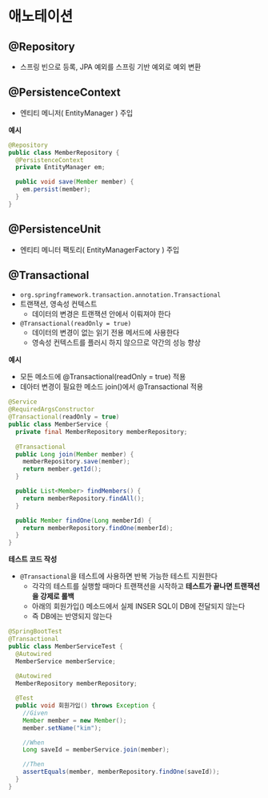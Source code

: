 # 애노테이션

## @Repository

* 스프링 빈으로 등록, JPA 예외를 스프링 기반 예외로 예외 변환



## @PersistenceContext

* 엔티티 메니저( EntityManager ) 주입

**예시**

```java
@Repository
public class MemberRepository {
  @PersistenceContext
  private EntityManager em;

  public void save(Member member) {
    em.persist(member);
  }
}
```



## @PersistenceUnit

* 엔티티 메니터 팩토리( EntityManagerFactory ) 주입



## @Transactional

* `org.springframework.transaction.annotation.Transactional`
* 트랜잭션, 영속성 컨텍스트
  * 데이터의 변경은 트랜잭션 안에서 이뤄져야 한다
* `@Transactional(readOnly = true)`
  * 데이터의 변경이 없는 읽기 전용 메서드에 사용한다
  * 영속성 컨텍스트를 플러시 하지 않으므로 약간의 성능 향상



**예시**

* 모든 메소드에 @Transactional(readOnly = true) 적용
* 데아터 변경이 필요한 메소드 join()에서 @Transactional 적용

```java
@Service
@RequiredArgsConstructor
@Transactional(readOnly = true)
public class MemberService {
  private final MemberRepository memberRepository;
  
  @Transactional
  public Long join(Member member) {
    memberRepository.save(member);
    return member.getId();
  }

  public List<Member> findMembers() {
    return memberRepository.findAll();
  }

  public Member findOne(Long memberId) {
    return memberRepository.findOne(memberId);
  }
}
```



**테스트 코드 작성**

* `@Transactional`을 테스트에 사용하면 반복 가능한 테스트 지원한다
  * 각각의 테스트를 실행할 때마다 트랜잭션을 시작하고 **테스트가 끝나면 트랜잭션을 강제로 롤백**
  * 아래의 회원가입() 메소드에서 실제 INSER SQL이 DB에 전달되지 않는다
  * 즉 DB에는 반영되지 않는다

```java
@SpringBootTest
@Transactional
public class MemberServiceTest {
  @Autowired
  MemberService memberService;
  
  @Autowired
  MemberRepository memberRepository;

  @Test
  public void 회원가입() throws Exception {
    //Given
    Member member = new Member();
    member.setName("kim");

    //When
    Long saveId = memberService.join(member);

    //Then
    assertEquals(member, memberRepository.findOne(saveId));
  }
}
```
